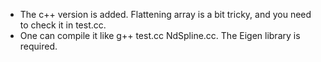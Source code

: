 * The c++ version is added. Flattening array is a bit tricky, and you need to check it in test.cc.
* One can compile it like g++ test.cc NdSpline.cc. The Eigen library is required.
